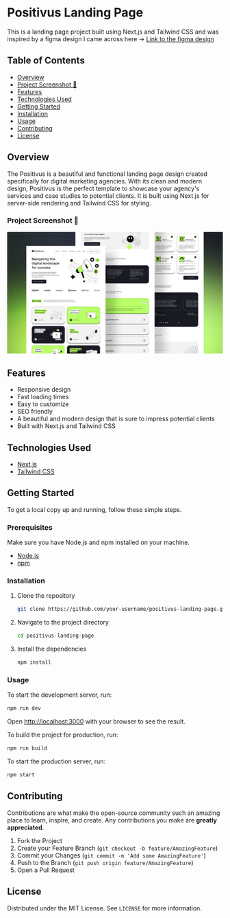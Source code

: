 # Positivus Landing Page

This is a landing page project built using Next.js and Tailwind CSS and was inspired by a figma design I came across here -> [Link to the figma design](https://www.figma.com/community/file/1230604708032389430)

## Table of Contents

- [Overview](#overview)
- [Project Screenshot 🔳](#screenshot-)
- [Features](#features)
- [Technologies Used](#technologies-used)
- [Getting Started](#getting-started)
- [Installation](#installation)
- [Usage](#usage)
- [Contributing](#contributing)
- [License](#license)

## Overview

The Positivus is a beautiful and functional landing page design created specifically for digital marketing agencies. With its clean and modern design, Positivus is the perfect template to showcase your agency's services and case studies to potential clients. It is built using Next.js for server-side rendering and Tailwind CSS for styling.

### Project Screenshot 🔳

![Project screenshot](public/cover.png)

## Features

- Responsive design
- Fast loading times
- Easy to customize
- SEO friendly
- A beautiful and modern design that is sure to impress potential clients
- Built with Next.js and Tailwind CSS

## Technologies Used

- [Next.js](https://nextjs.org/)
- [Tailwind CSS](https://tailwindcss.com/)

## Getting Started

To get a local copy up and running, follow these simple steps.

### Prerequisites

Make sure you have Node.js and npm installed on your machine.

- [Node.js](https://nodejs.org/)
- [npm](https://www.npmjs.com/)

### Installation

1. Clone the repository
   ```sh
   git clone https://github.com/your-username/positivus-landing-page.git
   ```
2. Navigate to the project directory
   ```sh
   cd positivus-landing-page
   ```
3. Install the dependencies
   ```sh
   npm install
   ```

### Usage

To start the development server, run:

```sh
npm run dev
```

Open [http://localhost:3000](http://localhost:3000) with your browser to see the result.

To build the project for production, run:

```sh
npm run build
```

To start the production server, run:

```sh
npm start
```

## Contributing

Contributions are what make the open-source community such an amazing place to learn, inspire, and create. Any contributions you make are **greatly appreciated**.

1. Fork the Project
2. Create your Feature Branch (`git checkout -b feature/AmazingFeature`)
3. Commit your Changes (`git commit -m 'Add some AmazingFeature'`)
4. Push to the Branch (`git push origin feature/AmazingFeature`)
5. Open a Pull Request

## License

Distributed under the MIT License. See `LICENSE` for more information.
